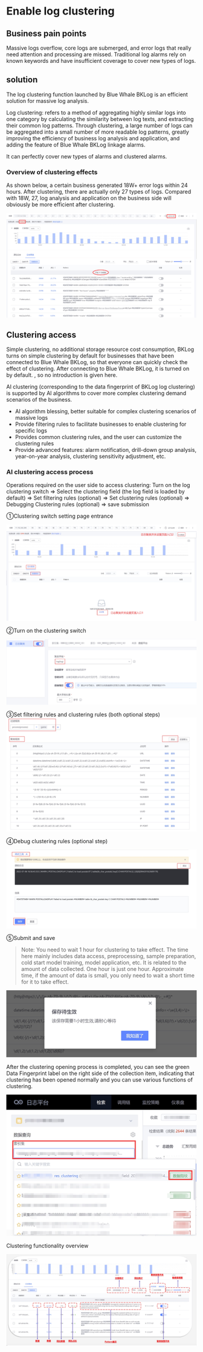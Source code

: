 # Enable log clustering


## Business pain points

Massive logs overflow, core logs are submerged, and error logs that really need attention and processing are missed.
Traditional log alarms rely on known keywords and have insufficient coverage to cover new types of logs.

## solution

The log clustering function launched by Blue Whale BKLog is an efficient solution for massive log analysis.

Log clustering: refers to a method of aggregating highly similar logs into one category by calculating the similarity between log texts, and extracting their common log patterns.
Through clustering, a large number of logs can be aggregated into a small number of more readable log patterns, greatly improving the efficiency of business log analysis and application, and adding the feature of Blue Whale BKLog linkage alarms.

It can perfectly cover new types of alarms and clustered alarms.



### Overview of clustering effects

As shown below, a certain business generated 18W+ error logs within 24 hours. After clustering, there are actually only 27 types of logs. Compared with 18W, 27, log analysis and application on the business side will obviously be more efficient after clustering.

![](media/16619457286307.jpg)


## Clustering access

Simple clustering, no additional storage resource cost consumption, BKLog turns on simple clustering by default for businesses that have been connected to Blue Whale BKLog, so that everyone can quickly check the effect of clustering. After connecting to Blue Whale BKLog, it is turned on by default. , so no introduction is given here.

AI clustering (corresponding to the data fingerprint of BKLog log clustering) is supported by AI algorithms to cover more complex clustering demand scenarios of the business.

* AI algorithm blessing, better suitable for complex clustering scenarios of massive logs
* Provide filtering rules to facilitate businesses to enable clustering for specific logs
* Provides common clustering rules, and the user can customize the clustering rules
* Provide advanced features: alarm notification, drill-down group analysis, year-on-year analysis, clustering sensitivity adjustment, etc.

### AI clustering access process

Operations required on the user side to access clustering: Turn on the log clustering switch => Select the clustering field (the log field is loaded by default) => Set filtering rules (optional) => Set clustering rules (optional) => Debugging Clustering rules (optional) => save submission

①Clustering switch setting page entrance

![](media/16619457780708.jpg)


②Turn on the clustering switch

![](media/16619457859514.jpg)


③Set filtering rules and clustering rules (both optional steps)
![](media/16619457924042.jpg)



④Debug clustering rules (optional step)

![](media/16619457995935.jpg)


⑤Submit and save

> Note: You need to wait 1 hour for clustering to take effect. The time here mainly includes data access, preprocessing, sample preparation, cold start model training, model application, etc. It is related to the amount of data collected. One hour is just one hour. Approximate time, if the amount of data is small, you only need to wait a short time for it to take effect.

![](media/16619458250552.jpg)




After the clustering opening process is completed, you can see the green Data Fingerprint label on the right side of the collection item, indicating that clustering has been opened normally and you can use various functions of clustering.

![](media/16619458320840.jpg)


Clustering functionality overview

![](media/16619458387040.jpg)